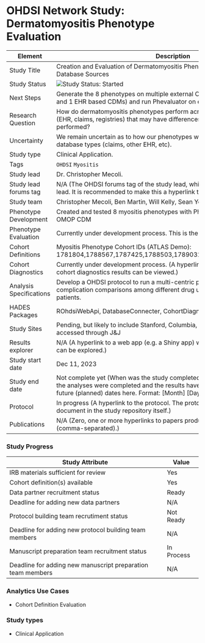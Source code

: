 OHDSI Network Study: Dermatomyositis Phenotype Evaluation
=================

| Element | Description |
| ------- | ----------- |
| Study Title | Creation and Evaluation of Dermatomyositis Phenotypes Across Different Database Sources         
| Study Status | <img src="https://img.shields.io/badge/Study%20Status-Started-blue.svg" alt="Study Status: Started"> |
| Next Steps | Generate the 8 phenotypes on multiple external OMOP CDMs (at least 1 claims and 1 EHR based CDMs) and run Phevaluator on external CDMs |
| Research Question | How do dermatomyositis phenotypes perform across different data sources (EHR, claims, registries) that may have differences in how the OMOP ETL was performed? |
| Uncertainty | We remain uncertain as to how our phenotypes will perform across other database types (claims, other EHR, etc). 
| Study type | Clinical Application. |
| Tags | `OHDSI` `Myositis` |
| Study lead | Dr. Christopher Mecoli.|
| Study lead forums tag | N/A (The OHDSI forums tag of the study lead, which can be used to contact the lead. It is recommended to make this a hyperlink to lead's forums profile) |
| Study team | Christopher Mecoli, Ben Martin, Will Kelly, Sean Yen |
| Phenotype Development | Created and tested 8 myositis phenotypes with Phevaluator using Johns Hopkins OMOP CDM |
| Phenotype Evaluation | Currently under development process. This is the purpose of the study |
| Cohort Definitions | Myositis Phenotype Cohort IDs (ATLAS Demo): 1781804,1788567,1787425,1788503,1789031,1789032,1788875,1789289 |
| Cohort Diagnostics | Currently under development process. (A hyperlink to the R Shiny app where the cohort diagnostics results can be viewed.) |
| Analysis Specifications | Develop a OHDSI protocol to run a multi-centric patient level prediction study on complication comparisons among different drug use for dermatomyositis patients. |
| HADES Packages | ROhdsiWebApi, DatabaseConnecter, CohortDiagnostics, Phevaluator |
| Study Sites | Pending, but likely to include Stanford, Columbia, and other datasources accessed through J&J |
| Results explorer | N/A (A hyperlink to a web app (e.g. a Shiny app) where the results of the study can be explored.) |
| Study start date | Dec 11, 2023 |
| Study end date | Not complete yet (When was the study completed? This typically indicates when the analyses were completed and the results have been collected. Do not enter future (planned) dates here. Format: [Month] [Day], [Year] (e.g. May 1, 2019)) | 
| Protocol | In progress (A hyperlink to the protocol. The protocol is expected to be a document in the study repository itself.) | 
| Publications | N/A (Zero, one or more hyperlinks to papers produced as part of the study (comma-separated).) | 

### Study Progress

| Study Attribute | Value |
| ------- | ----------- |
| IRB materials sufficient for review | Yes |
| Cohort definition(s) available | Yes |
| Data partner recruitment status | Ready |
| Deadline for adding new data partners | N/A |
| Protocol building team recrutiment status | Not Ready |
| Deadline for adding new protocol building team members | N/A |
| Manuscript preparation team recruitment status | In Process |
| Deadline for adding new manuscript preparation team members | N/A |

### Analytics Use Cases

- Cohort Definition Evaluation

### Study types

- Clinical Application


